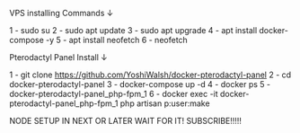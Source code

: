 VPS installing Commands ↓


1 - sudo su
2 - sudo apt update
3 - sudo apt upgrade
4 - apt install docker-compose -y
5 - apt install neofetch 
6 - neofetch

Pterodactyl Panel Install ↓


1 - git clone https://github.com/YoshiWalsh/docker-pterodactyl-panel
2 - cd docker-pterodactyl-panel
3 - docker-compose up -d
4 - docker ps
5 - docker-pterodactyl-panel_php-fpm_1
6 - docker exec -it docker-pterodactyl-panel_php-fpm_1 php artisan p:user:make


NODE SETUP IN NEXT OR LATER WAIT FOR IT!
SUBSCRIBE!!!!!
